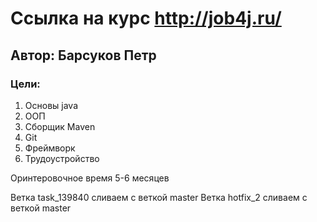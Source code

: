 # Ссылка на курс http://job4j.ru/
## Автор: Барсуков Петр
### Цели:
1. Основы java
2. ООП
3. Сборщик Maven
4. Git
5. Фреймворк
6. Трудоустройство

Оринтеровочное время 5-6 месяцев

Ветка task_139840 сливаем с веткой master
Ветка hotfix_2 сливаем с веткой master

